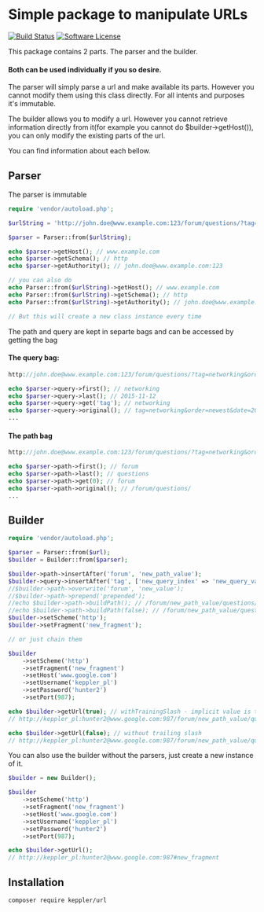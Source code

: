 # Simple package to manipulate URLs

[![Build Status](https://travis-ci.org/KepplerPl/url.svg?branch=master)](https://travis-ci.org/KepplerPl/url)
[![Software License](https://img.shields.io/badge/license-MIT-brightgreen.svg?style=flat-square)](LICENSE.md)

This package contains 2 parts. The parser and the builder.

#### Both can be used individually if you so desire.

The parser will simply parse a url and make available its parts. However you cannot modify them using this class directly. For all intents and purposes it's immutable.

The builder allows you to modify a url.
However you cannot retrieve information directly from it(for example you cannot do $builder->getHost()), you can only modify the existing parts of the url.

You can find information about each bellow.

## Parser

The parser is immutable

```php
require 'vendor/autoload.php';

$urlString = 'http://john.doe@www.example.com:123/forum/questions/?tag=networking&order=newest&date=2015-11-12#top';

$parser = Parser::from($urlString);

echo $parser->getHost(); // www.example.com
echo $parser->getSchema(); // http
echo $parser->getAuthority(); // john.doe@www.example.com:123

// you can also do
echo Parser::from($urlString)->getHost(); // www.example.com
echo Parser::from($urlString)->getSchema(); // http
echo Parser::from($urlString)->getAuthority(); // john.doe@www.example.com:123

// But this will create a new class instance every time
````

The path and query are kept in separte bags and can be accessed by getting the bag

#### The query bag:

```php
http://john.doe@www.example.com:123/forum/questions/?tag=networking&order=newest&date=2015-11-12#top

echo $parser->query->first(); // networking
echo $parser->query->last(); // 2015-11-12
echo $parser->query->get('tag'); // networking
echo $parser->query->original(); // tag=networking&order=newest&date=2015-11-12
...
````

#### The path bag

```php
http://john.doe@www.example.com:123/forum/questions/?tag=networking&order=newest&date=2015-11-12#top

echo $parser->path->first(); // forum
echo $parser->path->last(); // questions
echo $parser->path->get(0); // forum
echo $parser->path->original(); // /forum/questions/
...
````

## Builder

```php
require 'vendor/autoload.php';

$parser = Parser::from($url);
$builder = Builder::from($parser);

$builder->path->insertAfter('forum', 'new_path_value');
$builder->query->insertAfter('tag', ['new_query_index' => 'new_query_value']);
//$builder->path->overwrite('forum', 'new_value');
//$builder->path->prepend('prepended');
//echo $builder->path->buildPath(); // /forum/new_path_value/questions/
//echo $builder->path->buildPath(false); // /forum/new_path_value/questions
$builder->setScheme('http');
$builder->setFragment('new_fragment');

// or just chain them

$builder
    ->setScheme('http')
    ->setFragment('new_fragment')
    ->setHost('www.google.com')
    ->setUsername('keppler_pl')
    ->setPassword('hunter2')
    ->setPort(987);

echo $builder->getUrl(true); // withTrainingSlash - implicit value is true
// http://keppler_pl:hunter2@www.google.com:987/forum/new_path_value/questions/?tag=networking&new_query_index=new_query_value&order=newest#new_fragment

echo $builder->getUrl(false); // without trailing slash
// http://keppler_pl:hunter2@www.google.com:987/forum/new_path_value/questions?tag=networking&new_query_index=new_query_value&order=newest#new_fragment
````

You can also use the builder without the parsers, just create a new instance of it.

```php
$builder = new Builder();

$builder
    ->setScheme('http')
    ->setFragment('new_fragment')
    ->setHost('www.google.com')
    ->setUsername('keppler_pl')
    ->setPassword('hunter2')
    ->setPort(987);

echo $builder->getUrl();
// http://keppler_pl:hunter2@www.google.com:987#new_fragment
````

## Installation

```bash
composer require keppler/url
````

